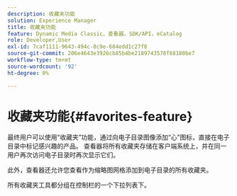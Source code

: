 ```yaml
---
description: 收藏夹功能
solution: Experience Manager
title: 收藏夹功能
feature: Dynamic Media Classic，查看器，SDK/API，eCatalog
role: Developer,User
exl-id: 7caf1111-9643-494c-8c9e-684edd1c27f8
source-git-commit: 206e4643e3926cb85b4be2189743578f88180be7
workflow-type: tm+mt
source-wordcount: '92'
ht-degree: 0%

---
```


# 收藏夹功能{#favorites-feature}

最终用户可以使用“收藏夹”功能，通过向电子目录图像添加“心”图标，直接在电子目录中标记感兴趣的产品。 查看器将所有收藏夹存储在客户端系统上，并在同一用户再次访问电子目录时再次显示它们。

此外，查看器还允许您查看作为缩略图网格添加到电子目录的所有收藏夹。

所有收藏夹工具都分组在控制栏的一个下拉列表下。
